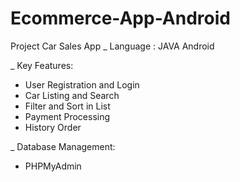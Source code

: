 # Ecommerce-App-Android
Project Car Sales App 
_ Language : JAVA Android

_ Key Features:
  + User Registration and Login
  + Car Listing and Search
  + Filter and Sort in List
  + Payment Processing
  + History Order
 
_ Database Management:
  + PHPMyAdmin
